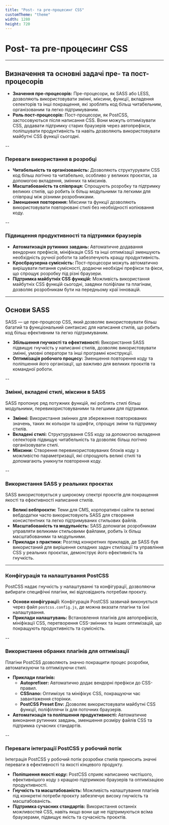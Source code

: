 ```yaml
---
title: "Post- та pre-процесинг CSS"
customTheme: "theme"
width: 1280
height: 720
---
```


# Post- та pre-процесинг CSS

---

## Визначення та основні задачі пре- та пост-процесорів

- **Значення пре-процесорів:** Пре-процесори, як SASS або LESS, дозволяють використовувати змінні, міксини, функції, вкладення селекторів та інші покращення, які зроблять код більш читабельним, організованим та легко підтримуваним.
- **Роль пост-процесорів:** Пост-процесори, як PostCSS, застосовуються після написання CSS. Вони можуть оптимізувати CSS, додавати підтримку старих браузерів через автопрефікси, поліпшувати продуктивність та навіть дозволяють використовувати майбутні CSS функції сьогодні.

--

### Переваги використання в розробці

- **Читабельність та організованість:**
  Дозволяють структурувати CSS код більш логічно та читабельно, особливо у великих проєктах, за допомогою вкладення, змінних та міксинів.
- **Масштабованість та співпраця:**
  Спрощують розробку та підтримку великих стилів, що робить їх більш модульними та легкими для співпраці між різними розробниками.
- **Зменшення повторення:**
  Міксини та функції дозволяють використовувати повторювані стилі без необхідності копіювання коду.

--

### Підвищення продуктивності та підтримки браузерів

- **Автоматизація рутинних завдань:**
  Автоматичне додавання вендорних префіксів, мініфікація CSS та інші оптимізації зменшують необхідність ручної роботи та забезпечують кращу продуктивність.
- **Кросбраузерна сумісність:**
  Пост-процесори можуть автоматично вирішувати питання сумісності, додаючи необхідні префікси та фікси, що спрощує розробку під різні браузери.
- **Підтримка майбутніх CSS функцій:**
  Можливість використання майбутніх CSS функцій сьогодні, завдяки поліфілам та плагінам, дозволяє розробникам бути на передньому краї інновацій.

---

## Основи SASS

SASS — це пре-процесор CSS, який дозволяє використовувати більш багатий та функціональний синтаксис для написання стилів, що робить код більш ефективним та легко підтримуваним.

- **Збільшення гнучкості та ефективності:**
  Використання SASS підвищує гнучкість у написанні стилів, дозволяє використовувати змінні, умовні оператори та інші програмні конструкції.
- **Оптимізація робочого процесу:**
  Зменшення повторення коду та поліпшення його організації, що важливо для великих проєктів та командної роботи.

--

### Змінні, вкладені стилі, міксини в SASS

SASS пропонує ряд потужних функцій, які роблять стилі більш модульними, перевикористовуваними та легшими для підтримки.

- **Змінні:**
  Використання змінних для збереження повторюваних значень, таких як кольори та шрифти, спрощує зміни та підтримку стилів.
- **Вкладені стилі:**
  Структурування CSS коду за допомогою вкладення селекторів підвищує читабельність та дозволяє більш логічно організовувати стилі.
- **Міксини:**
  Створення перевикористовуваних блоків коду з можливістю параметризації, які спрощують великі стилі та допомагають уникнути повторення коду.

--

### Використання SASS у реальних проєктах

SASS використовується у широкому спектрі проєктів для покращення якості та ефективності написання стилів.

- **Великі вебпроєкти:**
  Теми для CMS, корпоративні сайти та великі вебдодатки часто використовують SASS для створення консистентних та легко підтримуваних стильових файлів.
- **Масштабованість та модульність:**
  SASS допомагає розробникам управляти великими стильовими файлами, робить їх більш масштабованими та модульними.
- **Приклади з практики:**
  Розгляд конкретних прикладів, де SASS був використаний для вирішення складних задач стилізації та управління CSS у реальних проєктах, демонструє його ефективність та гнучкість.

---

### Конфігурація та налаштування PostCSS

PostCSS надає гнучкість у налаштуванні та конфігурації, дозволяючи вибирати специфічні плагіни, які відповідають потребам проєкту.

- **Основи конфігурації:**
  Конфігурація PostCSS зазвичай виконується через файл `postcss.config.js`, де можна вказати плагіни та їхні налаштування.
- **Приклади налаштувань:**
  Встановлення плагінів для автопрефіксів, мініфікації CSS, перетворення CSS-змінних та інших оптимізацій, що покращують продуктивність та сумісність.

--

### Використання обраних плагінів для оптимізації

Плагіни PostCSS дозволяють значно покращити процес розробки, автоматизуючи та оптимізуючи стилі.

- **Приклади плагінів:**
  - **Autoprefixer:** Автоматично додає вендорні префікси до CSS-правил.
  - **CSSnano:** Оптимізує та мініфікує CSS, покращуючи час завантаження сторінки.
  - **PostCSS Preset Env:** Дозволяє використовувати майбутні CSS функції, поліфіллячи їх для поточних браузерів.
- **Автоматизація та поліпшення продуктивності:**
  Автоматичне виконання рутинних завдань, зменшення розміру файлів CSS та підтримка сучасних стандартів.

--

### Переваги інтеграції PostCSS у робочий потік

Інтеграція PostCSS у робочий потік розробки стилів приносить значні переваги в ефективності та якості кінцевого продукту.

- **Поліпшення якості коду:**
  PostCSS сприяє написанню чистішого, ефективнішого коду з кращою підтримкою браузерів та оптимізацією продуктивності.
- **Гнучкість та масштабованість:**
  Можливість налаштування плагінів під конкретні потреби проєкту забезпечує високу гнучкість та масштабованість.
- **Підтримка сучасних стандартів:** Використання останніх можливостей CSS, навіть якщо вони ще не підтримуються всіма браузерами, підвищує якість та сучасність проєктів.
